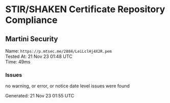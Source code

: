 # STIR/SHAKEN Certificate Repository Compliance

## Martini Security

Name: `https://p.mtsec.me/2884/LeiLclHj4X2R.pem`\
Tested At: 21 Nov 23 01:48 UTC\
Time: 49ms

### Issues

no warning, or error, or notice date level issues were found

Generated: 21 Nov 23 01:55 UTC